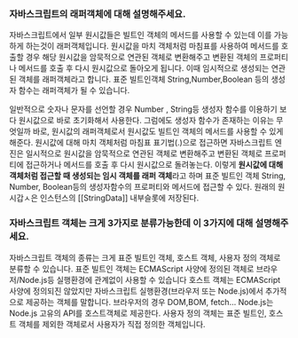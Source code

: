 ### 자바스크립트의 래퍼객체에 대해 설명해주세요.

자바스크립트에서 일부 원시값들은 빌트인 객체의 메서드를 사용할 수 있는데 이를 가능하게 하는것이 래퍼객체입니다.
원시값을 마치 객체처럼 마침표를 사용하여 메서드를 호출할 경우 해당 원시값을 암묵적으로 연관된 객체로 변환해주고 변환된 객체의 프로퍼티나 메서드를 호출 후 다시 원시값으로 돌아오게 됩니다.
이때 임시적으로 생성되는 연관된 객체를 래퍼객체라고 합니다. 표준 빌트인객체 String,Number,Boolean 등의 생성자 함수는 래퍼객체가 될 수 있습니다.

일반적으로 숫자나 문자를 선언할 경우 Number , String등 생성자 함수를 이용하기 보다 원시값으로 바로 초기화해서 사용한다. 그럼에도 생성자 함수가 존재하는 이유는 무엇일까
바로, 원시값의 래퍼객체로서 원시값도 빌트인 객체의 메서드를 사용할 수 있게해준다.
원시값에 대해 마치 객체처럼 마침표 표기법(.)으로 접근하면 자바스크립트 엔진은 일시적으로 원시값을 암묵적으로 연관된 객체로 변환해주고 변환된 객체로 프로퍼티에 접근하거나 메서드를 호출 후 다시 원시값으로 돌려놓는다.
이렇게 **원시값에 대해 객체처럼 접근할 때 생성되는 임시 객체를 래퍼 객체**라고 하며 표준 빌트인 객체 String, Number, Boolean등의 생성자함수의 프로퍼티와 메서드에 접근할 수 있다.
원래의 원시갑ㅅ은 인스턴스의 [[StringData]] 내부슬롯에 저장된다.

### 자바스크립트 객체는 크게 3가지로 분류가능한데 이 3가지에 대해 설명해주세요.

자바스크립트 객체의 종류는 크게 표준 빌트인 객체, 호스트 객체, 사용자 정의 객체로 분류할 수 있습니다.
표준 빌트인 객체는 ECMAScript 사양에 정의된 객체로 브라우저/Node.js등 실행환경에 관계없이 사용할 수 있습니다
호스트 객체는 ECMAScript 사양에 정의되진 않았지만 자바스크립트 실행환경(브라우저 또는 Node.js)에서 추가적으로 제공하는 객체를 말합니다. 브라우저의 경우 DOM,BOM, fetch… Node.js는 Node.js 고유의 API를 호스트객체로 제공한다.
사용자 정의 객체는 표준 빌트인, 호스트 객체를 제외한 객체로서 사용자가 직접 정의한 객체입니다.
